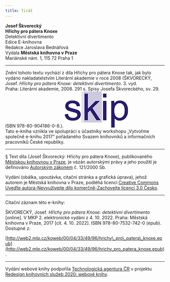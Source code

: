 ```yaml
---
title: Tiráž
---
```


**Josef Škvorecký**  
**Hříchy pro pátera Knoxe**  
Detektivní divertimento  
Edice E-knihovna  
Redakce Jaroslava Bednářová  
Vydala **Městská knihovna v Praze**  
Mariánské nám. 1, 115 72 Praha 1  
[^1]: Pro čtenáře, kteří nečetli knihu _Smutek poručíka Borůvky_: Příslušnice s drdolem tam vystupuje asi v té roli, v jaké v _Hř__íších pro pátera Knoxe_ vystupuje Eva Adamová. Na rozdíl od poručíka má příslušnice jakési ponětí o genetice, a proto se jí nezdá, že by _žena s šedivýma_ _očima a modrooký muž měli spolu dceru s_ _očima jako zelenooká kočka_. Šedooká paní Borůvková byla kdysi poručíkovou žákyní, v době, kdy ještě vyučoval tělocviku na Vyšší dívčí sociální škole. Bezprostřední pohnutkou k svatbě byla právě zelenooká Zuzanka, která se - kupodivu plně vyvinutá - narodila v pátém měsíci (počítáno od svatby).  
V MKP 2. elektronické vydání z 4. 10. 2022.

***

Znění tohoto textu vychází z díla Hříchy pro pátera Knoxe tak, jak bylo vydáno nakladatelstvím Literární akademie v roce 2008 (ŠKVORECKÝ, Josef. _Hříchy pro pátera Knoxe: detektivní divertimento_. 3. vyd. Praha: Literární akademie, 2008. 291 s. Spisy Josefa Škvoreckého, sv. 29. ISBN 978-80-904186-0-8.).
![SKIP](./resources/skip.jpg)  
Tato e-kniha vznikla ve spolupráci s účastníky workshopu „Vytvořme společně e-knihu 2017“ pořádaného Svazem knihovníků a informačních pracovníků České republiky.

***

§
Text díla (Josef Škvorecký: Hříchy pro pátera Knoxe), publikovaného [Městskou knihovnou v Praze](http://www.mlp.cz/), je vázán autorskými právy a jeho použití je definováno [Autorským zákonem](https://www.mkcr.cz/predpisy-zakonu-709.html) č. 121/2000 Sb.


Vydání (obálka, upoutávka, citační stránka a grafická úprava), jehož autorem je Městská knihovna v Praze, podléhá licenci [Creative Commons Uveďte autora-Nevyužívejte dílo komerčně-Zachovejte licenci 3.0 Česko](http://creativecommons.org/licenses/by-nc-sa/3.0/cz/).

***

Citační záznam této e-knihy:

ŠKVORECKÝ, Josef. _Hříchy pro pátera Knoxe: detektivní divertimento_ \[online\]. V MKP 2. elektronické vydání z 4. 10. 2022. Praha: Městská knihovna v Praze, 2017 \[cit. 4. 10. 2022]. ISBN 978-80-7532-742-0 (epub). Dostupné z:

[http://web2.mlp.cz/koweb/00/04/33/49/96/hrichy\_pro\_patera\_knoxe.epub](http://web2.mlp.cz/koweb/00/04/33/49/96/hrichy_pro_patera_knoxe.epub).

***

Vydání webové knihy podpořila [Technologická agentura ČR](https://www.tacr.cz/) v projektu [Redesign knihovních služeb 2020: webové knihy](https://starfos.tacr.cz/cs/project/TL04000391).